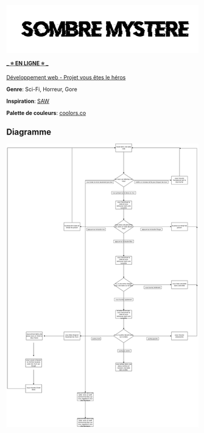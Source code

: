 ![logo](assets/img/sombremystere.png)

[**_ :star: EN LIGNE :star: _**](https://michaelsimardvaudry.github.io/Vous-etes-le-heros-sombre-mystere/)

[Développement web - Projet vous êtes le héros](https://smnarnold.com/projets/vous-etes-le-heros)

**Genre**: Sci-Fi, Horreur, Gore

**Inspiration**: [SAW](https://www.imdb.com/title/tt0387564/)

**Palette de couleurs**: [coolors.co](https://coolors.co/cc0033-eae0d5-f7f7ff-000000-1d2128)

## **Diagramme**

![draw.io](assets/img/sombre_mystere_drawio.png)
